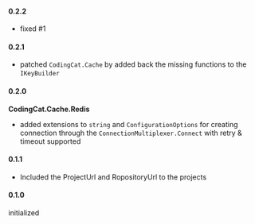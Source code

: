 #### 0.2.2

- fixed #1


#### 0.2.1

- patched `CodingCat.Cache` by added back the missing functions to the `IKeyBuilder`


#### 0.2.0

**CodingCat.Cache.Redis**
- added extensions to `string` and `ConfigurationOptions` for creating connection through the `ConnectionMultiplexer.Connect` with retry & timeout supported


#### 0.1.1

- Included the ProjectUrl and RopositoryUrl to the projects


#### 0.1.0

initialized